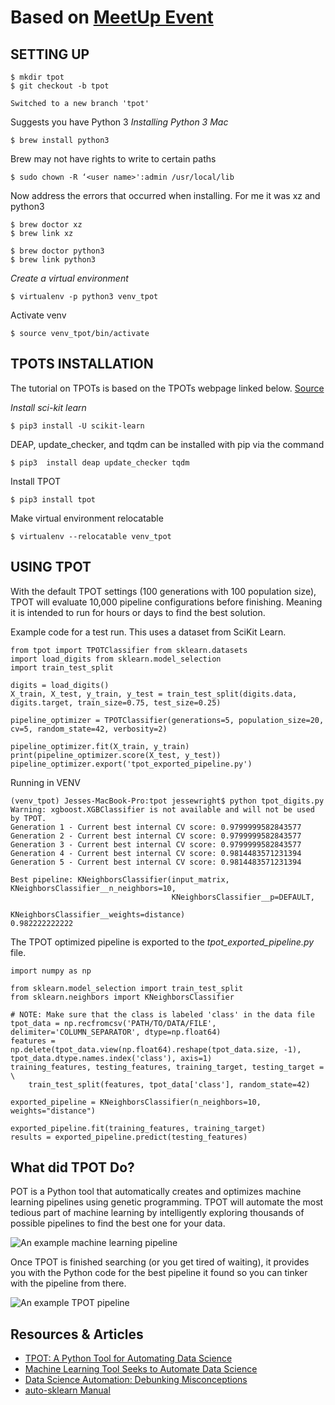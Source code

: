 # Based on [MeetUp Event](https://www.meetup.com/757-Python-Users-Group/events/240506687/)
## SETTING UP
```
$ mkdir tpot
$ git checkout -b tpot

Switched to a new branch 'tpot'
```

Suggests you have Python 3
*Installing Python 3 Mac*

```
$ brew install python3
```

Brew may not have rights to write to certain paths

```
$ sudo chown -R ‘<user name>':admin /usr/local/lib
```

Now address the errors that occurred when installing.  For me it was xz and python3

```
$ brew doctor xz
$ brew link xz

$ brew doctor python3
$ brew link python3
```

*Create a virtual environment*

```
$ virtualenv -p python3 venv_tpot
```

Activate venv

```
$ source venv_tpot/bin/activate
```

## TPOTS INSTALLATION
The tutorial on TPOTs is based on the TPOTs webpage linked below.
[Source](https://rhiever.github.io/tpot/installing/)

*Install sci-kit learn*

```
$ pip3 install -U scikit-learn
````

DEAP, update_checker, and tqdm can be installed with pip via the command

```
$ pip3  install deap update_checker tqdm
```

Install TPOT

```
$ pip3 install tpot
```

Make virtual environment relocatable

```
$ virtualenv --relocatable venv_tpot
```

## USING TPOT
With the default TPOT settings (100 generations with 100 population size), TPOT will evaluate 10,000 pipeline configurations before finishing. Meaning it is intended to run for hours or days to find the best solution.

Example code for a test run.  This uses a dataset from SciKit Learn.

```
from tpot import TPOTClassifier from sklearn.datasets 
import load_digits from sklearn.model_selection 
import train_test_split 

digits = load_digits()
X_train, X_test, y_train, y_test = train_test_split(digits.data, digits.target, train_size=0.75, test_size=0.25) 

pipeline_optimizer = TPOTClassifier(generations=5, population_size=20, cv=5, random_state=42, verbosity=2) 

pipeline_optimizer.fit(X_train, y_train)
print(pipeline_optimizer.score(X_test, y_test)) pipeline_optimizer.export('tpot_exported_pipeline.py')
```

Running in VENV

```
(venv_tpot) Jesses-MacBook-Pro:tpot jessewright$ python tpot_digits.py
Warning: xgboost.XGBClassifier is not available and will not be used by TPOT.
Generation 1 - Current best internal CV score: 0.9799999582843577               
Generation 2 - Current best internal CV score: 0.9799999582843577               
Generation 3 - Current best internal CV score: 0.9799999582843577               
Generation 4 - Current best internal CV score: 0.9814483571231394               
Generation 5 - Current best internal CV score: 0.9814483571231394               
                                                                                
Best pipeline: KNeighborsClassifier(input_matrix, KNeighborsClassifier__n_neighbors=10, 
                                    KNeighborsClassifier__p=DEFAULT, 
                                    KNeighborsClassifier__weights=distance)
0.982222222222
```

The TPOT optimized pipeline is exported to the *tpot_exported_pipeline.py* file.

```
import numpy as np

from sklearn.model_selection import train_test_split
from sklearn.neighbors import KNeighborsClassifier

# NOTE: Make sure that the class is labeled 'class' in the data file
tpot_data = np.recfromcsv('PATH/TO/DATA/FILE', delimiter='COLUMN_SEPARATOR', dtype=np.float64)
features = np.delete(tpot_data.view(np.float64).reshape(tpot_data.size, -1), tpot_data.dtype.names.index('class'), axis=1)
training_features, testing_features, training_target, testing_target = \
    train_test_split(features, tpot_data['class'], random_state=42)

exported_pipeline = KNeighborsClassifier(n_neighbors=10, weights="distance")

exported_pipeline.fit(training_features, training_target)
results = exported_pipeline.predict(testing_features)
```

## What did TPOT Do?

POT is a Python tool that automatically creates and optimizes machine learning pipelines using genetic programming.  TPOT will automate the most tedious part of machine learning by intelligently exploring thousands of possible pipelines to find the best one for your data.  

![An example machine learning pipeline](https://github.com/InkSlob/HR-Python-User-Group/blob/master/tpot/images/tpot-ml-pipeline.jpg)

Once TPOT is finished searching (or you get tired of waiting), it provides you with the Python code for the best pipeline it found so you can tinker with the pipeline from there.  

![An example TPOT pipeline](https://github.com/InkSlob/HR-Python-User-Group/blob/master/tpot/images/tpot-pipeline-example.jpg)

## Resources & Articles 

* [TPOT: A Python Tool for Automating Data Science](http://www.kdnuggets.com/2016/05/tpot-python-automating-data-science.html/2)
* [Machine Learning Tool Seeks to Automate Data Science](https://www.datanami.com/2015/10/19/machine-learning-tool-seeks-to-automate-data-science/)
* [Data Science Automation: Debunking Misconceptions](http://www.kdnuggets.com/2016/08/data-science-automation-debunking-misconceptions.html)
* [auto-sklearn Manual](https://automl.github.io/auto-sklearn/stable/manual.html#manual)
